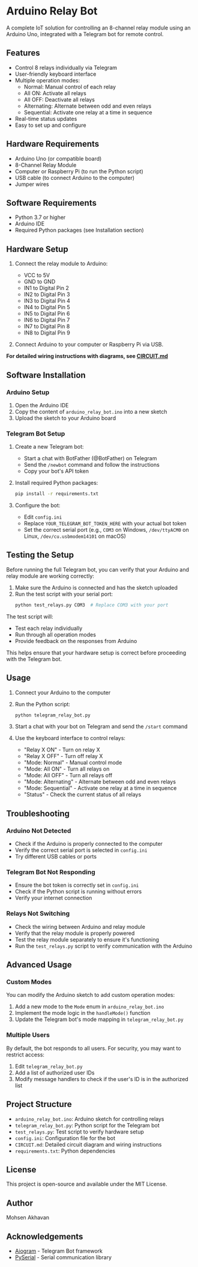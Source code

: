 # Arduino Relay Bot

A complete IoT solution for controlling an 8-channel relay module using an Arduino Uno, integrated with a Telegram bot for remote control.

## Features

- Control 8 relays individually via Telegram
- User-friendly keyboard interface
- Multiple operation modes:
  - Normal: Manual control of each relay
  - All ON: Activate all relays
  - All OFF: Deactivate all relays
  - Alternating: Alternate between odd and even relays
  - Sequential: Activate one relay at a time in sequence
- Real-time status updates
- Easy to set up and configure

## Hardware Requirements

- Arduino Uno (or compatible board)
- 8-Channel Relay Module
- Computer or Raspberry Pi (to run the Python script)
- USB cable (to connect Arduino to the computer)
- Jumper wires

## Software Requirements

- Python 3.7 or higher
- Arduino IDE
- Required Python packages (see Installation section)

## Hardware Setup

1. Connect the relay module to Arduino:
   - VCC to 5V
   - GND to GND
   - IN1 to Digital Pin 2
   - IN2 to Digital Pin 3
   - IN3 to Digital Pin 4
   - IN4 to Digital Pin 5
   - IN5 to Digital Pin 6
   - IN6 to Digital Pin 7
   - IN7 to Digital Pin 8
   - IN8 to Digital Pin 9

2. Connect Arduino to your computer or Raspberry Pi via USB.

**For detailed wiring instructions with diagrams, see [CIRCUIT.md](CIRCUIT.md)**

## Software Installation

### Arduino Setup

1. Open the Arduino IDE
2. Copy the content of `arduino_relay_bot.ino` into a new sketch
3. Upload the sketch to your Arduino board

### Telegram Bot Setup

1. Create a new Telegram bot:
   - Start a chat with BotFather (@BotFather) on Telegram
   - Send the `/newbot` command and follow the instructions
   - Copy your bot's API token

2. Install required Python packages:
   ```bash
   pip install -r requirements.txt
   ```

3. Configure the bot:
   - Edit `config.ini`
   - Replace `YOUR_TELEGRAM_BOT_TOKEN_HERE` with your actual bot token
   - Set the correct serial port (e.g., `COM3` on Windows, `/dev/ttyACM0` on Linux, `/dev/cu.usbmodem14101` on macOS)

## Testing the Setup

Before running the full Telegram bot, you can verify that your Arduino and relay module are working correctly:

1. Make sure the Arduino is connected and has the sketch uploaded
2. Run the test script with your serial port:
   ```bash
   python test_relays.py COM3  # Replace COM3 with your port
   ```
   
The test script will:
- Test each relay individually
- Run through all operation modes
- Provide feedback on the responses from Arduino

This helps ensure that your hardware setup is correct before proceeding with the Telegram bot.

## Usage

1. Connect your Arduino to the computer
2. Run the Python script:
   ```bash
   python telegram_relay_bot.py
   ```

3. Start a chat with your bot on Telegram and send the `/start` command
4. Use the keyboard interface to control relays:
   - "Relay X ON" - Turn on relay X
   - "Relay X OFF" - Turn off relay X
   - "Mode: Normal" - Manual control mode
   - "Mode: All ON" - Turn all relays on
   - "Mode: All OFF" - Turn all relays off
   - "Mode: Alternating" - Alternate between odd and even relays
   - "Mode: Sequential" - Activate one relay at a time in sequence
   - "Status" - Check the current status of all relays

## Troubleshooting

### Arduino Not Detected

- Check if the Arduino is properly connected to the computer
- Verify the correct serial port is selected in `config.ini`
- Try different USB cables or ports

### Telegram Bot Not Responding

- Ensure the bot token is correctly set in `config.ini`
- Check if the Python script is running without errors
- Verify your internet connection

### Relays Not Switching

- Check the wiring between Arduino and relay module
- Verify that the relay module is properly powered
- Test the relay module separately to ensure it's functioning
- Run the `test_relays.py` script to verify communication with the Arduino

## Advanced Usage

### Custom Modes

You can modify the Arduino sketch to add custom operation modes:

1. Add a new mode to the `Mode` enum in `arduino_relay_bot.ino`
2. Implement the mode logic in the `handleMode()` function
3. Update the Telegram bot's mode mapping in `telegram_relay_bot.py`

### Multiple Users

By default, the bot responds to all users. For security, you may want to restrict access:

1. Edit `telegram_relay_bot.py`
2. Add a list of authorized user IDs
3. Modify message handlers to check if the user's ID is in the authorized list

## Project Structure

- `arduino_relay_bot.ino`: Arduino sketch for controlling relays
- `telegram_relay_bot.py`: Python script for the Telegram bot
- `test_relays.py`: Test script to verify hardware setup
- `config.ini`: Configuration file for the bot
- `CIRCUIT.md`: Detailed circuit diagram and wiring instructions
- `requirements.txt`: Python dependencies

## License

This project is open-source and available under the MIT License.

## Author

Mohsen Akhavan

## Acknowledgements

- [Aiogram](https://github.com/aiogram/aiogram) - Telegram Bot framework
- [PySerial](https://github.com/pyserial/pyserial) - Serial communication library 
